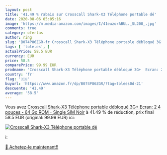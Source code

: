 ```yaml
---
layout: post
title: '41.49 % rabais sur Crosscall Shark-X3 Téléphone portable dé'
date: 2020-08-06 05:05:16
image: 'https://m.media-amazon.com/images/I/41euzorABUL._SL200_.jpg'
comments: true
category: ofertas
author: ring
slug: 'B074P86ZGR-fr Crosscall Shark-X3 Téléphone portable débloqué 3G+ Ecran:...'
tags: [ 'tole.es', ]
actualPrice: 58.5 EUR
currency: EUR
price: 58.5
comparePrice: 99.99 EUR
prodname: 'Crosscall Shark-X3 Téléphone portable débloqué 3G+  Ecran: 2 4 pouces - 64 Go ROM - Single SIM  Noir'
country: 'fr'
flag: '🇫🇷'
buyurl: 'https://www.amazon.fr/dp/B074P86ZGR/?tag=tolees0d-21'
descuento: '41.49'
average: '58.5'
---
```


Vous avez [Crosscall Shark-X3 Téléphone portable débloqué 3G+  Ecran: 2 4 pouces - 64 Go ROM - Single SIM  Noir](https://www.amazon.fr/dp/B074P86ZGR/?tag=tolees0d-21)  à  41.49 % de réduction, prix final  58.5 EUR (original: 99.99 EUR) ici:

[![Crosscall Shark-X3 Téléphone portable dé](https://m.media-amazon.com/images/I/41euzorABUL._SL200_.jpg)](https://www.amazon.fr/dp/B074P86ZGR/?tag=tolees0d-21)

ℹ️:


[🛒 Achetez-le maintenant!!](https://www.amazon.fr/dp/B074P86ZGR/?tag=tolees0d-21)
